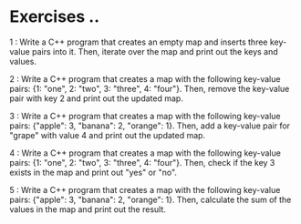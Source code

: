 # Exercises ..

1 : Write a C++ program that creates an empty map and inserts three key-value pairs into it. Then, iterate over the map and print out the keys and values.

2 : Write a C++ program that creates a map with the following key-value pairs: {1: "one", 2: "two", 3: "three", 4: "four"}. Then, remove the key-value pair with key 2 and print out the updated map.

3 : Write a C++ program that creates a map with the following key-value pairs: {"apple": 3, "banana": 2, "orange": 1}. Then, add a key-value pair for "grape" with value 4 and print out the updated map.

4 : Write a C++ program that creates a map with the following key-value pairs: {1: "one", 2: "two", 3: "three", 4: "four"}. Then, check if the key 3 exists in the map and print out "yes" or "no".

5 : Write a C++ program that creates a map with the following key-value pairs: {"apple": 3, "banana": 2, "orange": 1}. Then, calculate the sum of the values in the map and print out the result.